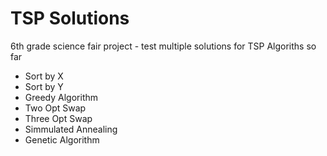 # TSP Solutions
6th grade science fair project - test multiple solutions for TSP
Algoriths so far
* Sort by X
* Sort by Y
* Greedy Algorithm
* Two Opt Swap
* Three Opt Swap
* Simmulated Annealing
* Genetic Algorithm
